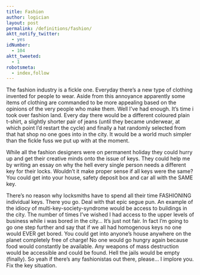 ```yaml
---
title: Fashion
author: logician
layout: post
permalink: /definitions/fashion/
aktt_notify_twitter:
  - yes
idNumber:
  - 104
aktt_tweeted:
  - 1
robotsmeta:
  - index,follow
---
```

The fashion industry is a fickle one. <!--more-->Everyday there&#8217;s a new type of clothing invented for people to wear. Aside from this annoyance apparently some items of clothing are commanded to be more appealing based on the opinions of the very people who make them. Well I’ve had enough. It&#8217;s time i took over fashion land. Every day there would be a different coloured plain t-shirt, a slightly shorter pair of jeans (until they became underwear, at which point I&#8217;d restart the cycle) and finally a hat randomly selected from that hat shop no one goes into in the city. It would be a world much simpler than the fickle fuss we put up with at the moment.

While all the fashion designers were on permanent holiday they could hurry up and get their creative minds onto the issue of keys. They could help me by writing an essay on why the hell every single person needs a different key for their locks. Wouldn&#8217;t it make proper sense if all keys were the same? You could get into your house, safety deposit box and car all with the SAME key.

There&#8217;s no reason why locksmiths have to spend all their time FASHIONING individual keys. There you go. Deal with that epic segue pun. An example of the idiocy of multi-key-society-syndrome would be access to buildings in the city. The number of times I’ve wished I had access to the upper levels of business while i was bored in the city&#8230; It&#8217;s just not fair. In fact I&#8217;m going to go one step further and say that if we all had homogenous keys no one would EVER get bored. You could get into anyone&#8217;s house anywhere on the planet completely free of charge! No one would go hungry again because food would constantly be available. Any weapons of mass destruction would be accessible and could be found. Hell the jails would be empty (finally). So yeah if there&#8217;s any fashionistas out there, please&#8230; I implore you. Fix the key situation.